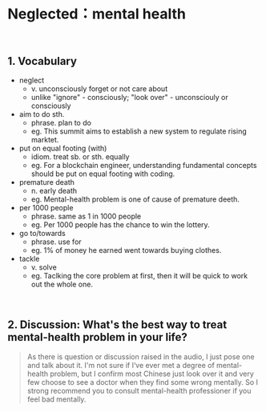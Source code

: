 # Neglected：mental health </br></br>
  
## 1. Vocabulary

- neglect
	- v. unconsciously forget or not care about
	- unlike "ignore" - consciously; "look over" - unconsciouly or consciously
- aim to do sth.
	- phrase. plan to do
	- eg. This summit aims to establish a new system to regulate rising marktet.
- put on equal footing (with) 
	- idiom.  treat sb. or sth. equally
	- eg. For a blockchain engineer, understanding fundamental  concepts should be put on equal footing with coding.
- premature death
	- n. early death
	- eg. Mental-health problem is one of cause of premature deeth.
- per 1000 people
	- phrase. same as 1 in 1000 people
	- eg. Per 1000 people has the chance to win the lottery.
- go to/towards
	- phrase. use for
	- eg. 1% of money he earned went towards buying clothes.
- tackle
	- v. solve
	- eg. Taclking the core problem at first, then it will be quick to work out the whole one.
</br>

## 2. Discussion: What's the best way to treat mental-health problem in your life?

> As there is question or discussion raised in the audio, I just pose one and talk about it. I'm not sure if I‘ve ever met a degree of mental-health problem, but I confirm most Chinese just look over it and very few choose to see a doctor when they find some wrong mentally. So I strong recommend you to consult mental-health professioner if you feel bad mentally.
